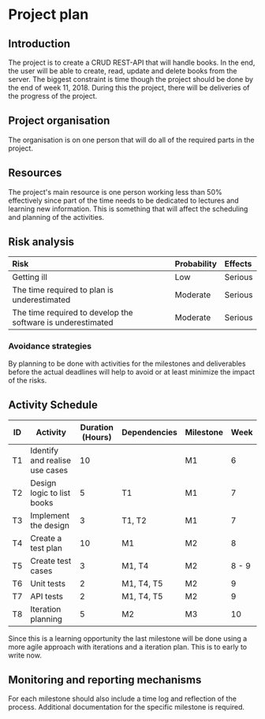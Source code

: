 # Project plan
## Introduction
The project is to create a CRUD REST-API that will handle books. In the end, the user will be able to create, read, update and delete books from the server. The biggest constraint is time though the project should be done by the end of week 11, 2018. During this the project, there will be deliveries of the progress of the project.

## Project organisation
The organisation is on one person that will do all of the required parts in the project.

## Resources
The project's main resource is one person working less than 50% effectively since part of the time needs to be dedicated to lectures and learning new information. This is something that will affect the scheduling and planning of the activities.

## Risk analysis
|Risk                                                                                                           | Probability | Effects         |
|:--------------------------------------------------------------------------------------------------------------|:------------|:----------------|
| Getting ill                                                                                                   | Low         | Serious         |
| The time required to plan is underestimated                                                                   | Moderate    | Serious         |
| The time required to develop the software is underestimated                                                   | Moderate    | Serious         |

### Avoidance strategies
By planning to be done with activities for the milestones and deliverables before the actual deadlines will help to avoid or at least minimize the impact of the risks.

## Activity Schedule

| ID |Activity                                                                            | Duration (Hours) | Dependencies | Milestone | Week  |
|----|------------------------------------------------------------------------------------|-------------------|-------------|-----------|-------|
| T1 | Identify and realise use cases                                                     | 10                |             | M1        | 6     |
| T2 | Design logic to list books                                                         | 5                 | T1          | M1        | 7     |
| T3 | Implement the design                                                               | 3                 | T1, T2      | M1        | 7     |
| T4 | Create a test plan                                                                 | 10                | M1          | M2        | 8     |
| T5 | Create test cases                                                                  | 3                 | M1, T4      | M2        | 8 - 9 |
| T6 | Unit tests                                                                         | 2                 | M1, T4, T5  | M2        | 9     |
| T7 | API tests                                                                          | 2                 | M1, T4, T5  | M2        | 9     |
| T8 | Iteration planning                                                                 | 5                 | M2          | M3        | 10    |

Since this is a learning opportunity the last milestone will be done using a more agile approach with iterations and a iteration plan. This is to early to write now.

## Monitoring and reporting mechanisms
For each milestone should also include a time log and reflection of the process. Additional documentation for the specific milestone is required. 
